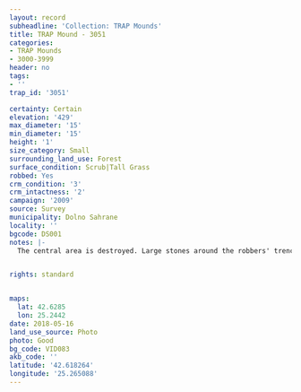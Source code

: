 ```yaml
---
layout: record
subheadline: 'Collection: TRAP Mounds'
title: TRAP Mound - 3051
categories:
- TRAP Mounds
- 3000-3999
header: no
tags:
- ''
trap_id: '3051'

certainty: Certain
elevation: '429'
max_diameter: '15'
min_diameter: '15'
height: '1'
size_category: Small
surrounding_land_use: Forest
surface_condition: Scrub|Tall Grass
robbed: Yes
crm_condition: '3'
crm_intactness: '2'
campaign: '2009'
source: Survey
municipality: Dolno Sahrane
locality: ''
bgcode: DS001
notes: |-
  The central area is destroyed. Large stones around the robbers' trench from the burial chamber.


rights: standard


maps:
  lat: 42.6285
  lon: 25.2442
date: 2018-05-16
land_use_source: Photo
photo: Good
bg_code: VID083
akb_code: ''
latitude: '42.618264'
longitude: '25.265088'
---
```


